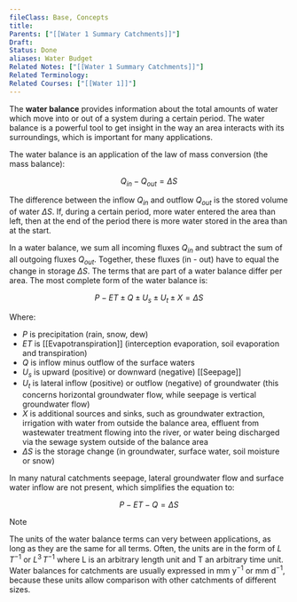 ```yaml
---
fileClass: Base, Concepts
title: 
Parents: ["[[Water 1 Summary Catchments]]"]
Draft: 
Status: Done
aliases: Water Budget
Related Notes: ["[[Water 1 Summary Catchments]]"]
Related Terminology: 
Related Courses: ["[[Water 1]]"]
---
```

The **water balance** provides information about the total amounts of water which move into or out of a system during a certain period. The water balance is a powerful tool to get insight in the way an area interacts with its surroundings, which is important for many applications. 

The water balance is an application of the law of mass conversion (the mass balance): 

$$
Q_{in} - Q_{out} = \Delta S
$$

The difference between the inflow $Q_{in}$ and outflow $Q_{out}$ is the stored volume of water $\Delta S$. If, during a certain period, more water entered the area than left, then at the end of the period there is more water stored in the area than at the start.

In a water balance, we sum all incoming fluxes $Q_{in}$ and subtract the sum of all outgoing fluxes $Q_{out}$. Together, these fluxes (in - out) have to equal the change in storage $\Delta S$. The terms that are part of a water balance differ per area. The most complete form of the water balance is: 

$$
P-ET \pm Q \pm U_s \pm U_t \pm X = \Delta S
$$

Where:
- $P$ is precipitation (rain, snow, dew)
- $ET$ is [[Evapotranspiration]] (interception evaporation, soil evaporation and transpiration)
- $Q$ is inflow minus outflow of the surface waters
- $U_s$ is upward (positive) or downward (negative) [[Seepage]]
- $U_t$ is lateral inflow (positive) or outflow (negative) of groundwater (this concerns horizontal groundwater flow, while seepage is vertical groundwater flow)
- $X$ is additional sources and sinks, such as groundwater extraction, irrigation with water from outside the balance area, effluent from wastewater treatment flowing into the river, or water being discharged via the sewage system outside of the balance area
- $\Delta S$ is the storage change (in groundwater, surface water, soil moisture or snow)

In many natural catchments seepage, lateral groundwater flow and surface water inflow are not present, which simplifies the equation to: 

$$
P-ET-Q = \Delta S
$$


>[!Note]
>The units of the water balance terms can very between applications, as long as they are the same for all terms. Often, the units are in the form of $L \, T^{-1}$ or $L^3 \, T^{-1}$ where L is an arbitrary length unit and T an arbitrary time unit. Water balances for catchments are usually expressed in mm y$^{-1}$ or mm d$^{-1}$, because these units allow comparison with other catchments of different sizes.
